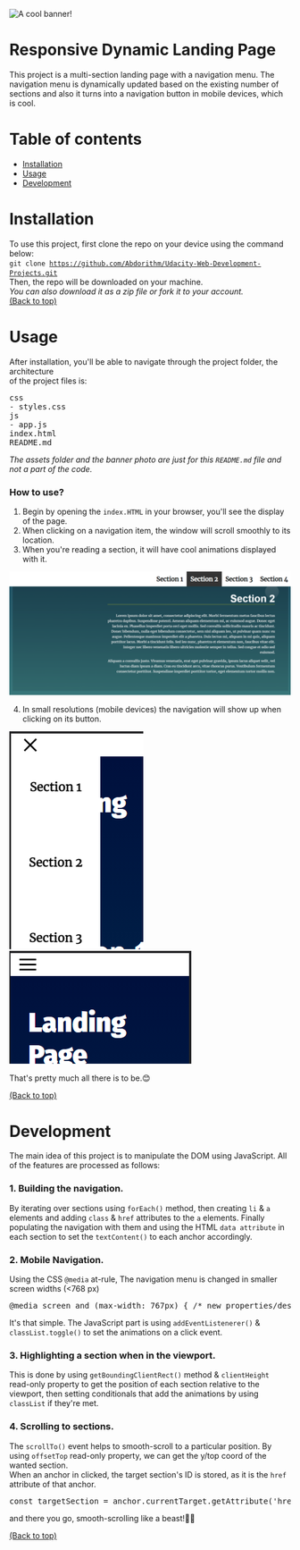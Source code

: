 ![A cool banner!](Edara.png "banner")

# Responsive Dynamic Landing Page

This project is a multi-section landing page with a navigation menu. The navigation menu is dynamically updated based on the existing number of sections and also it turns into a navigation button in mobile devices, which is cool.


# Table of contents

- [Installation](#installation)
- [Usage](#usage)
- [Development](#development)


# Installation

To use this project, first clone the repo on your device using the command below:<br>
<code>git clone https://github.com/Abdorithm/Udacity-Web-Development-Projects.git</code><br>
Then, the repo will be downloaded on your machine. <br>
<em>You can also download it as a zip file or fork it to your account.</em><br>
[(Back to top)](#table-of-contents)
# Usage

After installation, you'll be able to navigate through the project folder, the architecture<br>
of the project files is:<br>
<pre>css
- styles.css    
js
- app.js
index.html
README.md</pre>
<em>The assets folder and the banner photo are just for this <code>README.md</code> file and not a part of the code.</em>
### How to use?
1. Begin by opening the <code>index.HTML</code> in your browser, you'll see the display of the page.<br>
2. When clicking on a navigation item, the window will scroll smoothly to its location.<br>
3. When you're reading a section, it will have cool animations displayed with it.<br>

![Landing page!](Assets/Page.PNG "page")

4. In small resolutions (mobile devices) the navigation will show up when clicking on its button.<br>

![Nav bar](Assets/nav-open.PNG) ![Nav button](Assets/mobile-nav.PNG)

That's pretty much all there is to be.😊

[(Back to top)](#table-of-contents)

# Development

The main idea of this project is to manipulate the DOM using JavaScript. All of the features are 
processed as follows: <br>

### 1. Building the navigation. <br>
By iterating over sections using <code>forEach()</code> method, then creating <code>li</code> & <code>a</code> elements
and adding <code>class</code> & <code>href</code> attributes to the <code>a</code> elements. Finally populating the navigation
with them and using the HTML <code>data attribute</code> in each section to set the <code>textContent()</code> to each anchor accordingly.

### 2. Mobile Navigation. <br>
Using the CSS <code>@media</code> at-rule, The navigation menu is changed in smaller screen widths (<768 px)<br>
<pre>@media screen and (max-width: 767px) { /* new properties/design */ }</pre>
It's that simple. The JavaScript part is using <code>addEventListenerer()</code> & <code>classList.toggle()</code> to set the animations on a click event.

### 3. Highlighting a section when in the viewport. <br>
This is done by using <code>getBoundingClientRect()</code> method & <code>clientHeight</code> read-only property to get the position of each section 
relative to the viewport, then setting conditionals that add the animations by using <code>classList</code> if they're met.

### 4. Scrolling to sections. <br>
The <code>scrollTo()</code> event helps to smooth-scroll to a particular position. By using <code>offsetTop</code> read-only property, we can get the y/top coord of the
wanted section. <br>
When an anchor in clicked, the target section's ID is stored, as it is the <code>href</code> attribute of that anchor.
<pre>const targetSection = anchor.currentTarget.getAttribute('href');</pre>
and there you go, smooth-scrolling like a beast!🐱‍👤

[(Back to top)](#table-of-contents)

